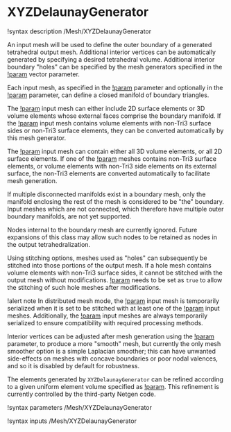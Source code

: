 # XYZDelaunayGenerator

!syntax description /Mesh/XYZDelaunayGenerator

An input mesh will be used to define the outer boundary of a
generated tetrahedral output mesh.  Additional interior vertices can
be automatically generated by specifying a desired tetrahedral volume.
Additional interior boundary "holes" can be specified by the mesh
generators specified in the [!param](/Mesh/XYZDelaunayGenerator/holes)
vector parameter.

Each input mesh, as specified in the
[!param](/Mesh/XYZDelaunayGenerator/boundary) parameter and optionally
in the [!param](/Mesh/XYZDelaunayGenerator/holes) parameter,
can define a closed manifold of boundary triangles.

The [!param](/Mesh/XYZDelaunayGenerator/boundary) input mesh can either
include 2D surface elements or 3D volume elements whose external faces
comprise the boundary manifold. If the [!param](/Mesh/XYZDelaunayGenerator/boundary)
input mesh contains volume elements with non-Tri3 surface sides or
non-Tri3 surface elements, they can be converted automatically by this
mesh generator.

The [!param](/Mesh/XYZDelaunayGenerator/holes) input mesh can contain
either all 3D volume elements, or all 2D surface elements.
If one of the [!param](/Mesh/XYZDelaunayGenerator/holes)
meshes contains non-Tri3 surface elements, or volume elements with non-Tri3
side elements on its external surface, the non-Tri3 elements are converted
automatically to facilitate mesh generation.

If multiple disconnected manifolds exist in a boundary mesh, only the
manifold enclosing the rest of the mesh is considered to be "the"
boundary.  Input meshes which are not connected, which therefore have
multiple outer boundary manifolds, are not yet supported.

Nodes internal to the boundary mesh are currently ignored.  Future
expansions of this class may allow such nodes to be retained as nodes
in the output tetrahedralization.

Using stitching options, meshes used as "holes" can subsequently be
stitched into those portions of the output mesh. If a hole mesh contains
volume elements with non-Tri3 surface sides, it cannot be stitched
with the output mesh without modifications. 
[!param](/Mesh/XYZDelaunayGenerator/convert_holes_for_stitching) needs to
be set as `true` to allow the stitching of such hole meshes after modifications.

!alert note
In distributed mesh mode, the [!param](/Mesh/XYZDelaunayGenerator/boundary) input mesh is temporarily serialized when it is set to be stitched with at least one of the [!param](/Mesh/XYZDelaunayGenerator/holes) input meshes. Additionally, the [!param](/Mesh/XYZDelaunayGenerator/holes) input meshes are always temporarily serialized to ensure compatibility with required processing methods.

Interior vertices can be adjusted after mesh generation using the
[!param](/Mesh/XYZDelaunayGenerator/smooth_triangulation) parameter,
to produce a more "smooth" mesh, but currently the only mesh smoother
option is a simple Laplacian smoother; this can have unwanted
side-effects on meshes with concave boundaries or poor nodal valences,
and so it is disabled by default for robustness.

The elements generated by `XYZDelaunayGenerator` can be refined according
to a given uniform element volume specified as
[!param](/Mesh/XYZDelaunayGenerator/desired_volume).
This refinement is currently controlled by the third-party Netgen
code.

!syntax parameters /Mesh/XYZDelaunayGenerator

!syntax inputs /Mesh/XYZDelaunayGenerator



